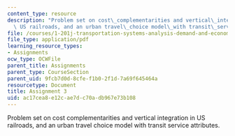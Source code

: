 ```yaml
---
content_type: resource
description: "Problem set on cost\_complementarities and vertical\_integration in\
  \ US railroads, and an urban travel\_choice model\_with transit\_service attributes."
file: /courses/1-201j-transportation-systems-analysis-demand-and-economics-fall-2008/ac17cea8e12cae7dc70adb967e73b108_MIT1_201JF08_hw_3.pdf
file_type: application/pdf
learning_resource_types:
- Assignments
ocw_type: OCWFile
parent_title: Assignments
parent_type: CourseSection
parent_uid: 9fcb7d0d-8cfe-f1b0-2f1d-7a69f645464a
resourcetype: Document
title: Assignment 3
uid: ac17cea8-e12c-ae7d-c70a-db967e73b108
---
```

Problem set on cost complementarities and vertical integration in US railroads, and an urban travel choice model with transit service attributes.